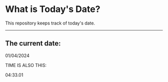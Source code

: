 # What is Today's Date?
This repository keeps track of today's date.
* * *
 
## The current date:  
 01/04/2024 
  
  
 TIME IS ALSO THIS: 
  
 04:33.01 
  
  
